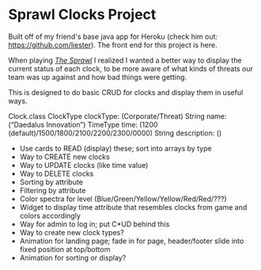 # Sprawl Clocks Project
Built off of my friend's base java app for Heroku (check him out: https://github.com/liester). The front end for this project is here.

When playing *[The Sprawl](https://www.kickstarter.com/projects/ardensludere/the-sprawl-cyberpunk-roleplaying-powered-by-the-ap)* I realized I wanted a better way to display the current status of each clock, to be more aware of what kinds of threats our team was up against and how bad things were getting.

This is designed to do basic CRUD for clocks and display them in useful ways.

Clock.class
ClockType clockType: (Corporate/Threat)
String name: (“Daedalus Innovation”)
TimeType time: (1200 (default)/1500/1800/2100/2200/2300/0000)
String description: ()
 
 
* Use cards to READ (display) these; sort into arrays by type
* Way to CREATE new clocks
* Way to UPDATE clocks (like time value)
* Way to DELETE clocks
* Sorting by attribute
* Filtering by attribute
* Color spectra for level (Blue/Green/Yellow/Yellow/Red/Red/???)
* Widget to display time attribute that resembles clocks from game and colors accordingly
* Way for admin to log in; put C*UD behind this
* Way to create new clock types?
* Animation for landing page; fade in for page, header/footer slide into fixed position at top/bottom
* Animation for sorting or display?
